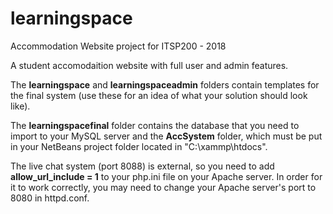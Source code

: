 # learningspace
Accommodation Website project for ITSP200 - 2018

A student accomodaition website with full user and admin features.

The **learningspace** and **learningspaceadmin** folders contain templates for the final system (use these for an idea of what your solution should look like).

The **learningspacefinal** folder contains the database that you need to import to your MySQL server and the **AccSystem** folder, which must be put in your NetBeans project folder located in "C:\xammp\htdocs\".

The live chat system (port 8088) is external, so you need to add **allow_url_include = 1** to your php.ini file on your Apache server. In order for it to work correctly, you may need to change your Apache server's port to 8080 in httpd.conf.
